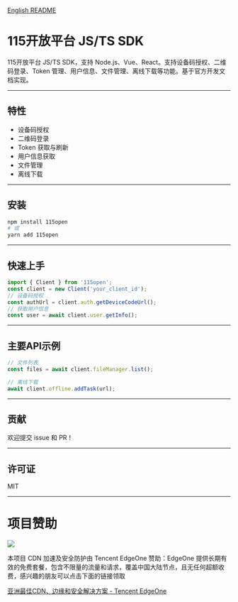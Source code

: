 [English README](./README.md)

# 115开放平台 JS/TS SDK

115开放平台 JS/TS SDK，支持 Node.js、Vue、React。支持设备码授权、二维码登录、Token 管理、用户信息、文件管理、离线下载等功能。基于官方开发文档实现。

---

## 特性
- 设备码授权
- 二维码登录
- Token 获取与刷新
- 用户信息获取
- 文件管理
- 离线下载

---

## 安装

```bash
npm install 115open
# 或
yarn add 115open
```

---

## 快速上手

```js
import { Client } from '115open';
const client = new Client('your_client_id');
// 设备码授权
const authUrl = client.auth.getDeviceCodeUrl();
// 获取用户信息
const user = await client.user.getInfo();
```

---

## 主要API示例

```js
// 文件列表
const files = await client.fileManager.list();

// 离线下载
await client.offline.addTask(url);
```

---

## 贡献
欢迎提交 issue 和 PR！

---

## 许可证
MIT 

---

# 项目赞助

![](https://edgeone.ai/media/34fe3a45-492d-4ea4-ae5d-ea1087ca7b4b.png)

本项目 CDN 加速及安全防护由 Tencent EdgeOne 赞助：EdgeOne 提供长期有效的免费套餐，包含不限量的流量和请求，覆盖中国大陆节点，且无任何超额收费，感兴趣的朋友可以点击下面的链接领取

[亚洲最佳CDN、边缘和安全解决方案 - Tencent EdgeOne](https://edgeone.ai/zh?from=github)